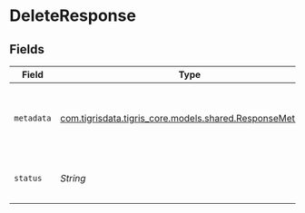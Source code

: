 # DeleteResponse


## Fields

| Field                                                                                                | Type                                                                                                 | Required                                                                                             | Description                                                                                          |
| ---------------------------------------------------------------------------------------------------- | ---------------------------------------------------------------------------------------------------- | ---------------------------------------------------------------------------------------------------- | ---------------------------------------------------------------------------------------------------- |
| `metadata`                                                                                           | [com.tigrisdata.tigris_core.models.shared.ResponseMetadata](../../models/shared/ResponseMetadata.md) | :heavy_minus_sign:                                                                                   | Has metadata related to the documents stored.                                                        |
| `status`                                                                                             | *String*                                                                                             | :heavy_minus_sign:                                                                                   | an enum with value set as "deleted"                                                                  |